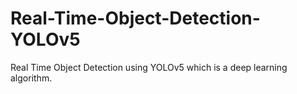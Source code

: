 # Real-Time-Object-Detection-YOLOv5
Real Time Object Detection using YOLOv5 which is a deep learning algorithm.
